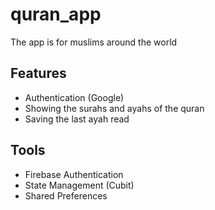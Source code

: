 # quran_app
The app is for muslims around the world

## Features
- Authentication (Google)
- Showing the surahs and ayahs of the quran
- Saving the last ayah read

## Tools
- Firebase Authentication
- State Management (Cubit)
- Shared Preferences
